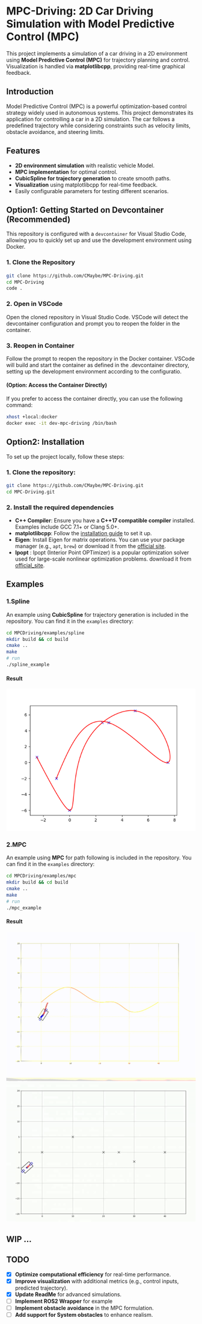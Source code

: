 # MPC-Driving: 2D Car Driving Simulation with Model Predictive Control (MPC)


This project implements a simulation of a car driving in a 2D environment using **Model Predictive Control (MPC)** for trajectory planning and control. Visualization is handled via **matplotlibcpp**, providing real-time graphical feedback.


## Introduction
Model Predictive Control (MPC) is a powerful optimization-based control strategy widely used in autonomous systems. This project demonstrates its application for controlling a car in a 2D simulation. The car follows a predefined trajectory while considering constraints such as velocity limits, obstacle avoidance, and steering limits.

## Features
- **2D environment simulation** with realistic vehicle Model.
- **MPC implementation** for optimal control.
- **CubicSpline for trajectory generation** to create smooth paths.
- **Visualization** using matplotlibcpp for real-time feedback.
- Easily configurable parameters for testing different scenarios.


## Option1: Getting Started on Devcontainer (Recommended)
This repository is configured with a `devcontainer` for Visual Studio Code, allowing you to quickly set up and use the development environment using Docker.

### 1. Clone the Repository
```bash
git clone https://github.com/CMaybe/MPC-Driving.git
cd MPC-Driving
code .
```
### 2. Open in VSCode

Open the cloned repository in Visual Studio Code. VSCode will detect the devcontainer configuration and prompt you to reopen the folder in the container.

### 3. Reopen in Container

Follow the prompt to reopen the repository in the Docker container. VSCode will build and start the container as defined in the .devcontainer directory, setting up the development environment according to the configuratio.

#### (Option: Access the Container Directly)
If you prefer to access the container directly, you can use the following command:

```bash
xhost +local:docker
docker exec -it dev-mpc-driving /bin/bash
```

## Option2: Installation
To set up the project locally, follow these steps:

### 1. Clone the repository:
   ```bash
   git clone https://github.com/CMaybe/MPC-Driving.git
   cd MPC-Driving.git
   ```

### 2. Install the required dependencies
- **C++ Compiler**: Ensure you have a **C++17 compatible compiler** installed. Examples include GCC 7.1+ or Clang 5.0+.
- **matplotlibcpp**: Follow the [installation guide](https://github.com/lava/matplotlib-cpp) to set it up.
- **Eigen**: Install Eigen for matrix operations. You can use your package manager (e.g., `apt`, `brew`) or download it from the [official site](https://eigen.tuxfamily.org/).
- **Ipopt** : Ipopt (Interior Point OPTimizer) is a popular optimization solver used for large-scale nonlinear optimization problems. download it from [official_site](https://github.com/coin-or/Ipopt).
## Examples
### 1.Spline
An example using **CubicSpline** for trajectory generation is included in the repository. You can find it in the `examples` directory:

```bash
cd MPCDriving/examples/spline
mkdir build && cd build
cmake ..
make
# run
./spline_example 
```
#### Result
![figure1](docs/assets/spline/figure1.png)



### 2.MPC
An example using **MPC** for path following is included in the repository. You can find it in the `examples` directory:

```bash
cd MPCDriving/examples/mpc
mkdir build && cd build
cmake ..
make
# run
./mpc_example 
```
#### Result
![mpc1](docs/assets/mpc/mpc.gif)
![mpc2](docs/assets/mpc/mpc2.gif)


## WIP ...
## TODO
- [X] **Optimize computational efficiency** for real-time performance.
- [X] **Improve visualization** with additional metrics (e.g., control inputs, predicted trajectory).
- [X] **Update ReadMe** for advanced simulations.
- [ ] **Implement ROS2 Wrapper** for example
- [ ] **Implement obstacle avoidance** in the MPC formulation.
- [ ] **Add support for System obstacles** to enhance realism.
